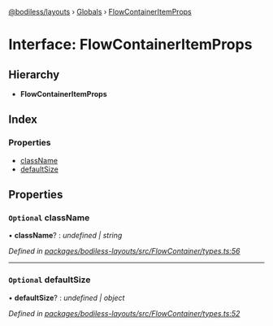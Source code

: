 [@bodiless/layouts](../README.md) › [Globals](../globals.md) › [FlowContainerItemProps](flowcontaineritemprops.md)

# Interface: FlowContainerItemProps

## Hierarchy

* **FlowContainerItemProps**

## Index

### Properties

* [className](flowcontaineritemprops.md#optional-classname)
* [defaultSize](flowcontaineritemprops.md#optional-defaultsize)

## Properties

### `Optional` className

• **className**? : *undefined | string*

*Defined in [packages/bodiless-layouts/src/FlowContainer/types.ts:56](https://github.com/johnsonandjohnson/Bodiless-JS/blob/bb79dde6/packages/bodiless-layouts/src/FlowContainer/types.ts#L56)*

___

### `Optional` defaultSize

• **defaultSize**? : *undefined | object*

*Defined in [packages/bodiless-layouts/src/FlowContainer/types.ts:52](https://github.com/johnsonandjohnson/Bodiless-JS/blob/bb79dde6/packages/bodiless-layouts/src/FlowContainer/types.ts#L52)*
